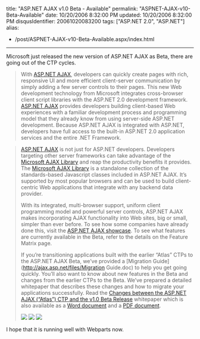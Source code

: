 title: "ASP.NET AJAX v1.0 Beta - Available"
permalink: "ASPNET-AJAX-v10-Beta-Available"
date: 10/20/2006 8:32:00 PM
updated: 10/20/2006 8:32:00 PM
disqusIdentifier: 20061020083200
tags: ["ASP.NET 2.0", "ASP.NET"]
alias:
 - /post/ASPNET-AJAX-v10-Beta-Available.aspx/index.html
---
Microsoft just released the new version of ASP.NET AJAX as Beta, there are going out of the CTP cycles.

> With [ASP.NET AJAX](http://download.microsoft.com/download/3/1/c/31cb8c2d-d6e5-4b5e-ae1c-79724667f7d1/ASPAJAXExtSetup.msi), developers can quickly create pages with rich, responsive UI and more efficient client-server communication by simply adding a few server controls to their pages. This new Web development technology from Microsoft integrates cross-browser client script libraries with the ASP.NET 2.0 development framework. [ASP.NET AJAX](http://download.microsoft.com/download/3/1/c/31cb8c2d-d6e5-4b5e-ae1c-79724667f7d1/ASPAJAXExtSetup.msi) provides developers building client-based Web experiences with a familiar development process and programming model that they already know from using server-side ASP.NET development. Because ASP.NET AJAX is integrated with ASP.NET, developers have full access to the built-in ASP.NET 2.0 application services and the entire .NET Framework.
<!-- more -->
> 
> [ASP.NET AJAX](http://download.microsoft.com/download/3/1/c/31cb8c2d-d6e5-4b5e-ae1c-79724667f7d1/ASPAJAXExtSetup.msi) is not just for ASP.NET developers. Developers targeting other server frameworks can take advantage of the [Microsoft AJAX Library](http://ajax.asp.net/downloads/beta/default.aspx?tabid=47&subtabid=471) and reap the productivity benefits it provides. The [Microsoft AJAX Library](http://ajax.asp.net/downloads/beta/default.aspx?tabid=47&subtabid=471) is a standalone collection of the standards-based Javascript classes included in ASP.NET AJAX. It’s supported by most popular browsers and can be used to build client-centric Web applications that integrate with any backend data provider.
> 
> With its integrated, multi-browser support, uniform client programming model and powerful server controls, ASP.NET AJAX makes incorporating AJAX functionality into Web sites, big or small, simpler than ever before. To see how some companies have already done this, visit the [ASP.NET AJAX showcase](http://ajax.asp.net/default.aspx?tabid=47&subtabid=472). To see what features are currently available in the Beta, refer to the details on the Feature Matrix page.
> 
> If you’re transitioning applications built with the earlier “Atlas” CTPs to the ASP.NET AJAX Beta, we’ve provided a [Migration Guide](http://ajax.asp.net/files/Migration Guide.doc) to help you get going quickly. You’ll also want to know about new features in the Beta and changes from the earlier CTPs to the Beta. We’ve prepared a detailed whitepaper that describes these changes and how to migrate your applications successfully. Read the [Changes between the ASP.NET AJAX (“Atlas”) CTP and the v1.0 Beta Release](http://ajax.asp.net/files/AspNet_AJAX_CTP_to_Beta_Whitepaper.aspx) whitepaper which is also available as a [Word document](http://ajax.asp.net/files/AspNet_AJAX_CTP_to_Beta_Whitepaper.doc) and a [PDF document](http://ajax.asp.net/files/AspNet_AJAX_CTP_to_Beta_Whitepaper.pdf).
> 
> [![](http://ajax.asp.net/images/destination-download.gif)](http://download.microsoft.com/download/3/1/c/31cb8c2d-d6e5-4b5e-ae1c-79724667f7d1/ASPAJAXExtSetup.msi) [![](http://ajax.asp.net/images/destination-docs.gif)](http://ajax.asp.net/docs/Default.aspx) [![](http://ajax.asp.net/images/destination-forums.gif)](http://ajax.asp.net/default.aspx?tabid=47&subtabid=474)

I hope that it is running well with Webparts now.
